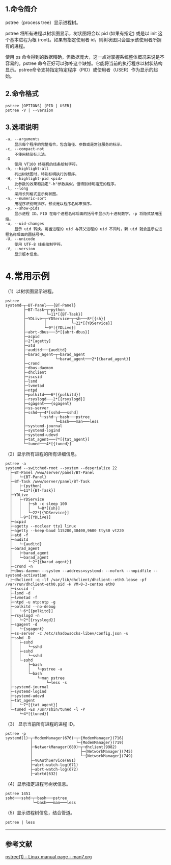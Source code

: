 ## 1.命令简介
pstree（process tree）显示进程树。

pstree 将所有进程以树状图显示，树状图将会以 pid (如果有指定) 或是以 init 这个基本进程为根 (root)。如果有指定使用者 id，则树状图只会显示该使用者所拥有的进程。

使用 ps 命令得到的数据精确，但数据庞大，这一点对掌握系统整体概况来说是不容易的。pstree 命令正好可以弥补这个缺憾。它能将当前的执行程序以树状结构显示。pstree命令支持指定特定程序（PID）或使用者（USER）作为显示的起始。

## 2.命令格式
```shell
pstree [OPTIONS] [PID | USER]
pstree -V | --version
```

## 3.选项说明
```
-a, --arguments
	显示每个程序的完整指令，包含路径、参数或是常驻服务的标示。
-c, --compact-not
	不使用精简标示法。
-G
	使用 VT100 终端机的线条绘制字符。
-h, --highlight-all
	列出树状图时，特别标明执行的程序。
-H, --highlight-pid <pid>
	此参数的效果和指定"-h"参数类似，但特别标明指定的程序。
-l, --long
	采用长列格式显示树状图。
-n, --numeric-sort
	用程序识别码排序。预设是以程序名称来排序。
-p, --show-pids
	显示进程 ID。PID 在每个进程名称后面的括号中显示为十进制数字。-p 将隐式禁用压缩。
-u, --uid-changes
	显示 uid 转换。每当进程的 uid 与其父进程的 uid 不同时，新 uid 就会显示在进程名称后面的圆括号中。
-U, --unicode
	使用 UTF-8 线条绘制字符。
-V, --version
	显示版本信息。
```

# 4.常用示例
（1）以树状图显示进程。

```shell
pstree
systemd─┬─BT-Panel───{BT-Panel}
        ├─BT-Task─┬─python
        │         └─11*[{BT-Task}]
        ├─YDLive─┬─YDService─┬─sh───8*[{sh}]
        │        │           └─22*[{YDService}]
        │        └─9*[{YDLive}]
        ├─abrt-dbus───3*[{abrt-dbus}]
        ├─acpid
        ├─2*[agetty]
        ├─atd
        ├─auditd───{auditd}
        ├─barad_agent─┬─barad_agent
        │             └─barad_agent───2*[{barad_agent}]
        ├─crond
        ├─dbus-daemon
        ├─dhclient
        ├─iscsid
        ├─lsmd
        ├─lvmetad
        ├─ntpd
        ├─polkitd───6*[{polkitd}]
        ├─rsyslogd───2*[{rsyslogd}]
        ├─sgagent───{sgagent}
        ├─ss-server
        ├─sshd─┬─4*[sshd───sshd]
        │      └─sshd─┬─bash───pstree
        │             └─bash───man───less
        ├─systemd-journal
        ├─systemd-logind
        ├─systemd-udevd
        ├─tat_agent───7*[{tat_agent}]
        └─tuned───4*[{tuned}]
```

（2）显示所有进程的所有详细信息。
```shell
pstree -a
systemd --switched-root --system --deserialize 22
  ├─BT-Panel /www/server/panel/BT-Panel
  │   └─{BT-Panel}
  ├─BT-Task /www/server/panel/BT-Task
  │   ├─(python)
  │   └─11*[{BT-Task}]
  ├─YDLive
  │   ├─YDService
  │   │   ├─sh -c sleep 100
  │   │   │   └─8*[{sh}]
  │   │   └─22*[{YDService}]
  │   └─9*[{YDLive}]
  ├─acpid
  ├─agetty --noclear tty1 linux
  ├─agetty --keep-baud 115200,38400,9600 ttyS0 vt220
  ├─atd -f
  ├─auditd
  │   └─{auditd}
  ├─barad_agent
  │   ├─barad_agent
  │   └─barad_agent
  │       └─2*[{barad_agent}]
  ├─crond -n
  ├─dbus-daemon --system --address=systemd: --nofork --nopidfile --systemd-activation
  ├─dhclient -q -lf /var/lib/dhclient/dhclient--eth0.lease -pf /var/run/dhclient-eth0.pid -H VM-0-3-centos eth0
  ├─iscsid -f
  ├─lsmd -d
  ├─lvmetad -f
  ├─ntpd -u ntp:ntp -g
  ├─polkitd --no-debug
  │   └─6*[{polkitd}]
  ├─rsyslogd -n
  │   └─2*[{rsyslogd}]
  ├─sgagent -d
  │   └─{sgagent}
  ├─ss-server -c /etc/shadowsocks-libev/config.json -u
  ├─sshd -D
  │   ├─sshd
  │   │   └─sshd
  │   ├─sshd
  │   │   └─sshd
  │   └─sshd
  │       ├─bash
  │       │   └─pstree -a
  │       └─bash
  │           └─man pstree
  │               └─less -s
  ├─systemd-journal
  ├─systemd-logind
  ├─systemd-udevd
  ├─tat_agent
  │   └─7*[{tat_agent}]
  └─tuned -Es /usr/sbin/tuned -l -P
      └─4*[{tuned}]
```

（3） 显示当前所有进程的进程 ID。
```shell
pstree -p
systemd(1)─┬─ModemManager(676)─┬─{ModemManager}(716)
           │                   └─{ModemManager}(719)
           ├─NetworkManager(680)─┬─dhclient(9982)
           │                     ├─{NetworkManager}(745)
           │                     └─{NetworkManager}(749)
           ├─VGAuthService(681)
           ├─abrt-watch-log(671)
           ├─abrt-watch-log(672)
           ├─abrtd(632)
```
（4）显示指定进程号树状信息。
```shell
pstree 1451
sshd───sshd─┬─bash───pstree
            └─bash───man───less
```
（5）显示进程树信息，结合管道。
```shell
pstree | less
```

---
## 参考文献
[pstree(1) - Linux manual page - man7.org](https://man7.org/linux/man-pages/man1/pstree.1.html)

<Vssue title="pstree" />
